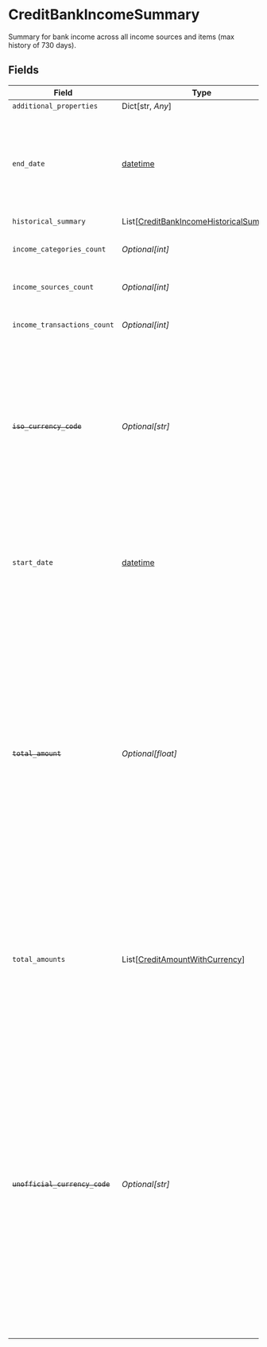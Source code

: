 # CreditBankIncomeSummary

Summary for bank income across all income sources and items (max history of 730 days).


## Fields

| Field                                                                                                                                                                                                                                                                                                                                                                                                                                                                                                                                                                             | Type                                                                                                                                                                                                                                                                                                                                                                                                                                                                                                                                                                              | Required                                                                                                                                                                                                                                                                                                                                                                                                                                                                                                                                                                          | Description                                                                                                                                                                                                                                                                                                                                                                                                                                                                                                                                                                       |
| --------------------------------------------------------------------------------------------------------------------------------------------------------------------------------------------------------------------------------------------------------------------------------------------------------------------------------------------------------------------------------------------------------------------------------------------------------------------------------------------------------------------------------------------------------------------------------- | --------------------------------------------------------------------------------------------------------------------------------------------------------------------------------------------------------------------------------------------------------------------------------------------------------------------------------------------------------------------------------------------------------------------------------------------------------------------------------------------------------------------------------------------------------------------------------- | --------------------------------------------------------------------------------------------------------------------------------------------------------------------------------------------------------------------------------------------------------------------------------------------------------------------------------------------------------------------------------------------------------------------------------------------------------------------------------------------------------------------------------------------------------------------------------- | --------------------------------------------------------------------------------------------------------------------------------------------------------------------------------------------------------------------------------------------------------------------------------------------------------------------------------------------------------------------------------------------------------------------------------------------------------------------------------------------------------------------------------------------------------------------------------- |
| `additional_properties`                                                                                                                                                                                                                                                                                                                                                                                                                                                                                                                                                           | Dict[str, *Any*]                                                                                                                                                                                                                                                                                                                                                                                                                                                                                                                                                                  | :heavy_minus_sign:                                                                                                                                                                                                                                                                                                                                                                                                                                                                                                                                                                | N/A                                                                                                                                                                                                                                                                                                                                                                                                                                                                                                                                                                               |
| `end_date`                                                                                                                                                                                                                                                                                                                                                                                                                                                                                                                                                                        | [datetime](https://docs.python.org/3/library/datetime.html#datetime-objects)                                                                                                                                                                                                                                                                                                                                                                                                                                                                                                      | :heavy_minus_sign:                                                                                                                                                                                                                                                                                                                                                                                                                                                                                                                                                                | The latest date in which all income sources identified by Plaid appear in the user's account.<br/>The date will be returned in an ISO 8601 format (YYYY-MM-DD).                                                                                                                                                                                                                                                                                                                                                                                                                   |
| `historical_summary`                                                                                                                                                                                                                                                                                                                                                                                                                                                                                                                                                              | List[[CreditBankIncomeHistoricalSummary](../../models/shared/creditbankincomehistoricalsummary.md)]                                                                                                                                                                                                                                                                                                                                                                                                                                                                               | :heavy_minus_sign:                                                                                                                                                                                                                                                                                                                                                                                                                                                                                                                                                                | N/A                                                                                                                                                                                                                                                                                                                                                                                                                                                                                                                                                                               |
| `income_categories_count`                                                                                                                                                                                                                                                                                                                                                                                                                                                                                                                                                         | *Optional[int]*                                                                                                                                                                                                                                                                                                                                                                                                                                                                                                                                                                   | :heavy_minus_sign:                                                                                                                                                                                                                                                                                                                                                                                                                                                                                                                                                                | Number of income categories per end user.                                                                                                                                                                                                                                                                                                                                                                                                                                                                                                                                         |
| `income_sources_count`                                                                                                                                                                                                                                                                                                                                                                                                                                                                                                                                                            | *Optional[int]*                                                                                                                                                                                                                                                                                                                                                                                                                                                                                                                                                                   | :heavy_minus_sign:                                                                                                                                                                                                                                                                                                                                                                                                                                                                                                                                                                | Number of income sources per end user.                                                                                                                                                                                                                                                                                                                                                                                                                                                                                                                                            |
| `income_transactions_count`                                                                                                                                                                                                                                                                                                                                                                                                                                                                                                                                                       | *Optional[int]*                                                                                                                                                                                                                                                                                                                                                                                                                                                                                                                                                                   | :heavy_minus_sign:                                                                                                                                                                                                                                                                                                                                                                                                                                                                                                                                                                | Number of income transactions per end user.                                                                                                                                                                                                                                                                                                                                                                                                                                                                                                                                       |
| ~~`iso_currency_code`~~                                                                                                                                                                                                                                                                                                                                                                                                                                                                                                                                                           | *Optional[str]*                                                                                                                                                                                                                                                                                                                                                                                                                                                                                                                                                                   | :heavy_minus_sign:                                                                                                                                                                                                                                                                                                                                                                                                                                                                                                                                                                | : warning: ** DEPRECATED **: This will be removed in a future release, please migrate away from it as soon as possible.<br/><br/>The ISO 4217 currency code of the amount or balance.<br/>Please use [`total_amounts`](https://plaid.com/docs/api/products/income/#credit-bank_income-get-response-bank-income-bank-income-summary-total-amounts) instead.                                                                                                                                                                                                                        |
| `start_date`                                                                                                                                                                                                                                                                                                                                                                                                                                                                                                                                                                      | [datetime](https://docs.python.org/3/library/datetime.html#datetime-objects)                                                                                                                                                                                                                                                                                                                                                                                                                                                                                                      | :heavy_minus_sign:                                                                                                                                                                                                                                                                                                                                                                                                                                                                                                                                                                | The earliest date within the days requested in which all income sources identified by Plaid appear in a user's account.<br/>The date will be returned in an ISO 8601 format (YYYY-MM-DD).                                                                                                                                                                                                                                                                                                                                                                                         |
| ~~`total_amount`~~                                                                                                                                                                                                                                                                                                                                                                                                                                                                                                                                                                | *Optional[float]*                                                                                                                                                                                                                                                                                                                                                                                                                                                                                                                                                                 | :heavy_minus_sign:                                                                                                                                                                                                                                                                                                                                                                                                                                                                                                                                                                | : warning: ** DEPRECATED **: This will be removed in a future release, please migrate away from it as soon as possible.<br/><br/>Total amount of earnings across all the income sources in the end user's Items for the days requested by the client.<br/>This may return an incorrect value if the summary includes income sources in multiple currencies.<br/>Please use [`total_amounts`](https://plaid.com/docs/api/products/income/#credit-bank_income-get-response-bank-income-bank-income-summary-total-amounts) instead.                                                  |
| `total_amounts`                                                                                                                                                                                                                                                                                                                                                                                                                                                                                                                                                                   | List[[CreditAmountWithCurrency](../../models/shared/creditamountwithcurrency.md)]                                                                                                                                                                                                                                                                                                                                                                                                                                                                                                 | :heavy_minus_sign:                                                                                                                                                                                                                                                                                                                                                                                                                                                                                                                                                                | Total amount of earnings across all the income sources in the end user's Items for the days requested by the client.<br/>This can contain multiple amounts, with each amount denominated in one unique currency.                                                                                                                                                                                                                                                                                                                                                                  |
| ~~`unofficial_currency_code`~~                                                                                                                                                                                                                                                                                                                                                                                                                                                                                                                                                    | *Optional[str]*                                                                                                                                                                                                                                                                                                                                                                                                                                                                                                                                                                   | :heavy_minus_sign:                                                                                                                                                                                                                                                                                                                                                                                                                                                                                                                                                                | : warning: ** DEPRECATED **: This will be removed in a future release, please migrate away from it as soon as possible.<br/><br/>The unofficial currency code associated with the amount or balance. Always `null` if `iso_currency_code` is non-null.<br/>Unofficial currency codes are used for currencies that do not have official ISO currency codes, such as cryptocurrencies and the currencies of certain countries.<br/>Please use [`total_amounts`](https://plaid.com/docs/api/products/income/#credit-bank_income-get-response-bank-income-bank-income-summary-total-amounts) instead. |